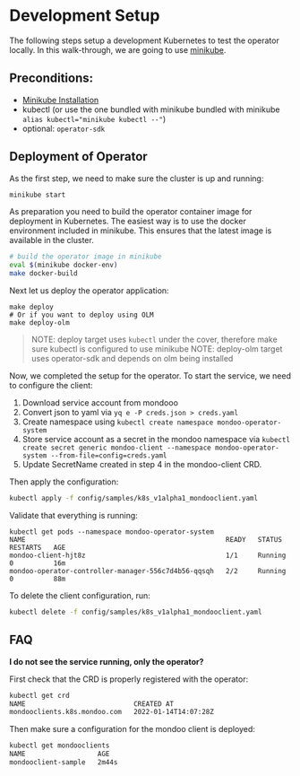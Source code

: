 # Development Setup

The following steps setup a development Kubernetes to test the operator locally. In this walk-through, we are going to use [minikube](https://minikube.sigs.k8s.io/docs/).

## Preconditions:

- [Minikube Installation](https://minikube.sigs.k8s.io/docs/start/)
- kubectl (or use the one bundled with minikube  bundled with minikube `alias kubectl="minikube kubectl --"`)
- optional: `operator-sdk`

## Deployment of Operator

As the first step, we need to make sure the cluster is up and running:

```bash
minikube start
```

As preparation you need to build the operator container image for deployment in Kubernetes. The easiest way is to use the docker environment included in minikube. This ensures that the latest image is available in the cluster.

```bash
# build the operator image in minikube
eval $(minikube docker-env)
make docker-build
```

Next let us deploy the operator application:

```
make deploy
# Or if you want to deploy using OLM
make deploy-olm
```

> NOTE: deploy target uses `kubectl` under the cover, therefore make sure kubectl is configured to use minikube
> NOTE: deploy-olm target uses operator-sdk and depends on olm being installed


Now, we completed the setup for the operator. To start the service, we need to configure the client:

1. Download service account from mondooo
2. Convert json to yaml via `yq e -P creds.json > creds.yaml`
3. Create namespace using `kubectl create namespace mondoo-operator-system`
4. Store service account as a secret in the mondoo namespace via `kubectl create secret generic mondoo-client --namespace mondoo-operator-system --from-file=config=creds.yaml`
5. Update SecretName created in step 4 in the mondoo-client CRD.

Then apply the configuration:

```bash
kubectl apply -f config/samples/k8s_v1alpha1_mondooclient.yaml
```

Validate that everything is running:

```
kubectl get pods --namespace mondoo-operator-system
NAME                                                  READY   STATUS    RESTARTS   AGE
mondoo-client-hjt8z                                   1/1     Running   0          16m
mondoo-operator-controller-manager-556c7d4b56-qqsqh   2/2     Running   0          88m
```

To delete the client configuration, run:

```bash
kubectl delete -f config/samples/k8s_v1alpha1_mondooclient.yaml 
```

## FAQ

**I do not see the service running, only the operator?**

First check that the CRD is properly registered with the operator:

```bash
kubectl get crd
NAME                           CREATED AT
mondooclients.k8s.mondoo.com   2022-01-14T14:07:28Z
```

Then make sure a configuration for the mondoo client is deployed:

```bash
kubectl get mondooclients
NAME                  AGE
mondooclient-sample   2m44s
```